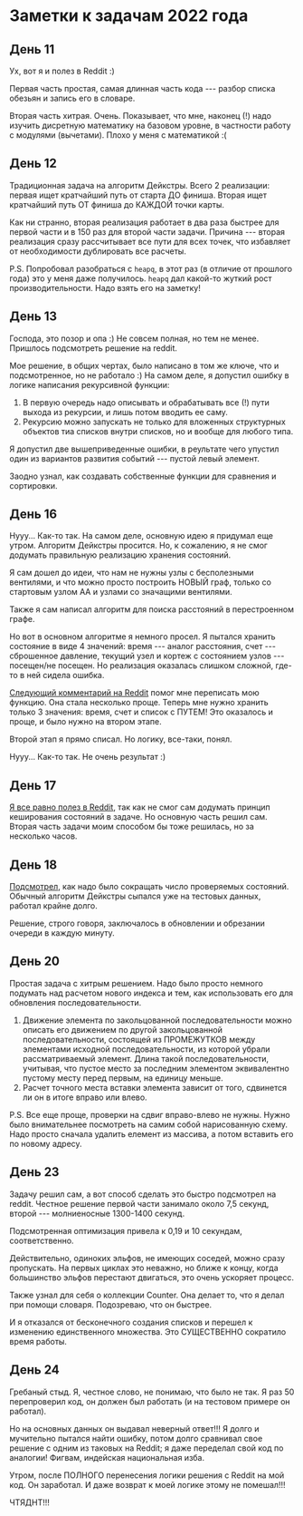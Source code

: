 # Заметки к задачам 2022 года

## День 11

Ух, вот я и полез в Reddit :)

Первая часть простая, самая длинная часть кода --- разбор списка
обезьян и запись его в словаре.

Вторая часть хитрая. Очень. Показывает, что мне, наконец (!) надо
изучить дисретную математику на базовом уровне, в частности работу с
модулями (вычетами). Плохо у меня с математикой :(

## День 12

Традиционная задача на алгоритм Дейкстры. Всего 2 реализации: первая
ищет кратчайший путь от старта ДО финиша. Вторая ищет кратчайший путь
ОТ финиша до КАЖДОЙ точки карты.

Как ни странно, вторая реализация работает в два раза быстрее для
первой части и в 150 раз для второй части задачи. Причина --- вторая
реализация сразу рассчитывает все пути для всех точек, что избавляет
от необходимости дублировать все расчеты.

P.S. Попробовал разобраться с `heapq`, в этот раз (в отличие от прошлого
года) это у меня даже получилось.
`heapq` дал какой-то жуткий рост производительности. Надо взять его на заметку!

## День 13

Господа, это позор и опа :) Не совсем полная, но тем не
менее. Пришлось подсмотреть решение на reddit.

Мое решение, в общих
чертах, было написано в том же ключе, что и подсмотренное, но не
работало :) На самом деле, я допустил ошибку в логике написания
рекурсивной функции:

1. В первую очередь надо описывать и обрабатывать все (!) пути выхода из
рекурсии, и лишь потом вводить ее саму.
2. Рекурсию можно запускать не только для вложенных структурных
объектов тиа списков внутри списков, но и вообще для любого типа.

Я допустил две вышеприведенные ошибки, в реультате чего упустил один
из вариантов развития событий --- пустой левый элемент.

Заодно узнал, как создавать собственные функции для сравнения и сортировки.

## День 16

Нууу... Как-то так. На самом деле, основную идею я придумал еще
утром. Алгоритм Дейкстры просится. Но, к сожалению, я не смог додумать
правильную реализацию хранения состояний.

Я сам дошел до идеи, что нам
не нужны узлы с бесполезными вентилями, и что можно просто построить
НОВЫЙ граф, только со стартовым узлом АА и узлами со значащими
вентилями.

Также я сам написал алгоритм для поиска расстояний в перестроенном
графе.

Но вот в основном алгоритме я немного просел. Я пытался хранить
состояние в виде 4 значений: время --- аналог расстояния, счет ---
сброшенное давление, текущий узел и кортеж с состоянием узлов ---
посещен/не посещен. Но реализация оказалась слишком сложной, где-то в
ней сидела ошибка.

[Следующий комментарий на Reddit](https://www.reddit.com/r/adventofcode/comments/zn6k1l/comment/j0glv1y) помог мне переписать мою функцию.
Она стала несколько проще. Теперь мне нужно хранить только 3 значения:
время, счет и список с ПУТЕМ! Это оказалось и проще, и было нужно на
втором этапе.

Второй этап я прямо списал. Но логику, все-таки, понял.

Нууу... Как-то так. Не очень результат :)

## День 17

[Я все равно полез в Reddit](https://www.reddit.com/r/adventofcode/comments/znykq2/comment/j0kdnnj), так как не смог сам додумать принцип
кеширования состояний в задаче. Но основную часть решил сам. Вторая часть задачи моим способом бы тоже решилась, но за несколько часов.

## День 18

[Подсмотрел](https://www.reddit.com/r/adventofcode/comments/zpihwi/comment/j0tgt4d/), как надо было сокращать число проверяемых
состояний. Обычный алгоритм Дейкстры сыпался уже на тестовых данных,
работал крайне долго.

Решение, строго говоря, заключалось в обновлении и обрезании очереди в
каждую минуту.

## День 20

Простая задача с хитрым решением. Надо было просто немного подумать над
расчетом нового индекса и тем, как использовать его для обновления
последовательности.

1. Движение элемента по закольцованной последовательности можно описать
   его движением по другой закольцованной последовательности, состоящей
   из ПРОМЕЖУТКОВ между элементами исходной последовательности, из
   которой убрали рассматриваемый элемент. Длина такой
   последовательности, учитывая, что пустое место за последним элементом
   эквивалентно пустому месту перед первым, на единицу меньше.
2. Расчет точного места вставки элемента зависит от того, сдвинется ли
   он в итоге вправо или влево.

P.S. Все еще проще, проверки на сдвиг вправо-влево не нужны. Нужно было
внимательнее посмотреть на самим собой нарисованную схему.
Надо просто сначала удалить елемент из массива, а потом вставить его по
новому адресу.

## День 23

Задачу решил сам, а вот способ сделать это быстро подсмотрел на reddit.
Честное решение первой части занимало около 7,5 секунд, второй ---
молниеносные 1300-1400 секунд.

Подсмотренная оптимизация привела к 0,19 и 10 секундам, соответственно.

Действительно, одиноких эльфов, не имеющих соседей, можно сразу
пропускать. На первых циклах это неважно, но ближе к концу, когда
большинство эльфов перестают двигаться, это очень ускоряет процесс.

Также узнал для себя о коллекции Counter. Она делает то, что я делал при
помощи словаря. Подозреваю, что он быстрее.

И я отказался от бесконечного создания списков и перешел к изменению
единственного множества. Это СУЩЕСТВЕННО сократило время работы.

## День 24

Гребаный стыд. Я, честное слово, не понимаю, что было не так. Я раз 50
перепроверил код, он должен был работать (и на тестовом примере он
работал).

Но на основных данных он выдавал неверный ответ!!! Я долго и мучительно
пытался найти ошибку, потом долго сравнивал свое решение с одним из
таковых на Reddit; я даже переделал свой код по аналогии! Фигвам,
индейская национальная изба.

Утром, после ПОЛНОГО перенесения логики решения с Reddit на мой код. Он
заработал. И даже возврат к моей логике этому не помешал!!!

ЧТЯДНТ!!!
